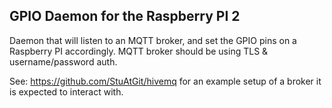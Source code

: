 ## GPIO Daemon for the Raspberry PI 2

Daemon that will listen to an MQTT broker, and set the GPIO pins on a Raspberry PI accordingly.
MQTT broker should be using TLS & username/password auth.

See:
https://github.com/StuAtGit/hivemq
for an example setup of a broker it is expected to interact with.